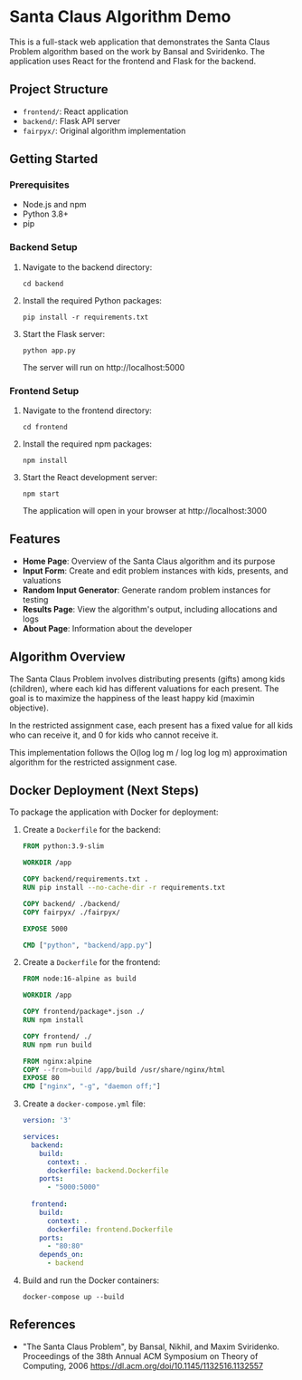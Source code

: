 # Santa Claus Algorithm Demo

This is a full-stack web application that demonstrates the Santa Claus Problem algorithm based on the work by Bansal and Sviridenko. The application uses React for the frontend and Flask for the backend.

## Project Structure

- `frontend/`: React application
- `backend/`: Flask API server
- `fairpyx/`: Original algorithm implementation

## Getting Started

### Prerequisites

- Node.js and npm
- Python 3.8+
- pip

### Backend Setup

1. Navigate to the backend directory:
   ```
   cd backend
   ```

2. Install the required Python packages:
   ```
   pip install -r requirements.txt
   ```

3. Start the Flask server:
   ```
   python app.py
   ```
   The server will run on http://localhost:5000

### Frontend Setup

1. Navigate to the frontend directory:
   ```
   cd frontend
   ```

2. Install the required npm packages:
   ```
   npm install
   ```

3. Start the React development server:
   ```
   npm start
   ```
   The application will open in your browser at http://localhost:3000

## Features

- **Home Page**: Overview of the Santa Claus algorithm and its purpose
- **Input Form**: Create and edit problem instances with kids, presents, and valuations
- **Random Input Generator**: Generate random problem instances for testing
- **Results Page**: View the algorithm's output, including allocations and logs
- **About Page**: Information about the developer

## Algorithm Overview

The Santa Claus Problem involves distributing presents (gifts) among kids (children), where each kid has different valuations for each present. The goal is to maximize the happiness of the least happy kid (maximin objective).

In the restricted assignment case, each present has a fixed value for all kids who can receive it, and 0 for kids who cannot receive it.

This implementation follows the O(log log m / log log log m) approximation algorithm for the restricted assignment case.

## Docker Deployment (Next Steps)

To package the application with Docker for deployment:

1. Create a `Dockerfile` for the backend:
   ```dockerfile
   FROM python:3.9-slim
   
   WORKDIR /app
   
   COPY backend/requirements.txt .
   RUN pip install --no-cache-dir -r requirements.txt
   
   COPY backend/ ./backend/
   COPY fairpyx/ ./fairpyx/
   
   EXPOSE 5000
   
   CMD ["python", "backend/app.py"]
   ```

2. Create a `Dockerfile` for the frontend:
   ```dockerfile
   FROM node:16-alpine as build
   
   WORKDIR /app
   
   COPY frontend/package*.json ./
   RUN npm install
   
   COPY frontend/ ./
   RUN npm run build
   
   FROM nginx:alpine
   COPY --from=build /app/build /usr/share/nginx/html
   EXPOSE 80
   CMD ["nginx", "-g", "daemon off;"]
   ```

3. Create a `docker-compose.yml` file:
   ```yaml
   version: '3'
   
   services:
     backend:
       build:
         context: .
         dockerfile: backend.Dockerfile
       ports:
         - "5000:5000"
     
     frontend:
       build:
         context: .
         dockerfile: frontend.Dockerfile
       ports:
         - "80:80"
       depends_on:
         - backend
   ```

4. Build and run the Docker containers:
   ```
   docker-compose up --build
   ```

## References

- "The Santa Claus Problem", by Bansal, Nikhil, and Maxim Sviridenko.
  Proceedings of the 38th Annual ACM Symposium on Theory of Computing, 2006
  https://dl.acm.org/doi/10.1145/1132516.1132557
